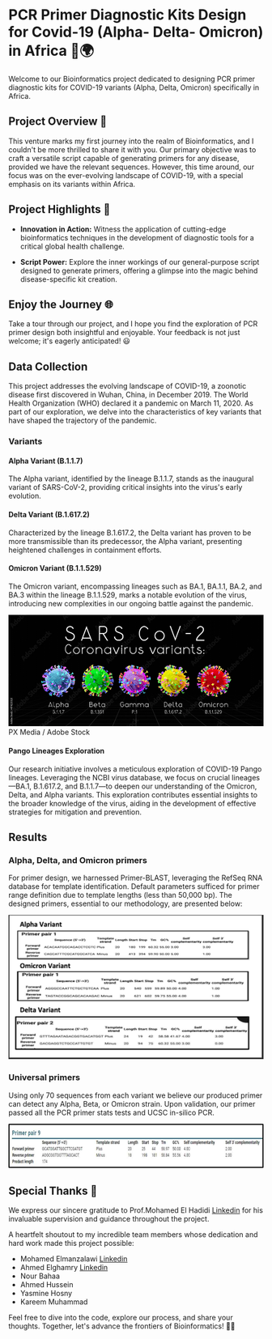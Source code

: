 # PCR Primer Diagnostic Kits Design for Covid-19 (Alpha- Delta- Omicron) in Africa 🧬🌍

Welcome to our Bioinformatics project dedicated to designing PCR primer diagnostic kits for COVID-19 variants (Alpha, Delta, Omicron) specifically in Africa.

## Project Overview 🚀

This venture marks my first journey into the realm of Bioinformatics, and I couldn't be more thrilled to share it with you. Our primary objective was to craft a versatile script capable of generating primers for any disease, provided we have the relevant sequences. However, this time around, our focus was on the ever-evolving landscape of COVID-19, with a special emphasis on its variants within Africa.

## Project Highlights 🌟

- **Innovation in Action:** Witness the application of cutting-edge bioinformatics techniques in the development of diagnostic tools for a critical global health challenge.

- **Script Power:** Explore the inner workings of our general-purpose script designed to generate primers, offering a glimpse into the magic behind disease-specific kit creation.

## Enjoy the Journey 🌐

Take a tour through our project, and I hope you find the exploration of PCR primer design both insightful and enjoyable. Your feedback is not just welcome; it's eagerly anticipated! 😃

## Data Collection

This project addresses the evolving landscape of COVID-19, a zoonotic disease first discovered in Wuhan, China, in December 2019. The World Health Organization (WHO) declared it a pandemic on March 11, 2020. As part of our exploration, we delve into the characteristics of key variants that have shaped the trajectory of the pandemic.

### Variants

#### Alpha Variant (B.1.1.7)
The Alpha variant, identified by the lineage B.1.1.7, stands as the inaugural variant of SARS-CoV-2, providing critical insights into the virus's early evolution.

#### Delta Variant (B.1.617.2)
Characterized by the lineage B.1.617.2, the Delta variant has proven to be more transmissible than its predecessor, the Alpha variant, presenting heightened challenges in containment efforts.

#### Omicron Variant (B.1.1.529)
The Omicron variant, encompassing lineages such as BA.1, BA.1.1, BA.2, and BA.3 within the lineage B.1.1.529, marks a notable evolution of the virus, introducing new complexities in our ongoing battle against the pandemic.

![](/Pictures/Covid%20Variants.jpeg)
 PX Media / Adobe Stock

#### Pango Lineages Exploration

Our research initiative involves a meticulous exploration of COVID-19 Pango lineages. Leveraging the NCBI virus database, we focus on crucial lineages—BA.1, B.1.617.2, and B.1.1.7—to deepen our understanding of the Omicron, Delta, and Alpha variants. This exploration contributes essential insights to the broader knowledge of the virus, aiding in the development of effective strategies for mitigation and prevention.

## Results

### Alpha, Delta, and Omicron primers 
For primer design, we harnessed Primer-BLAST, leveraging the RefSeq RNA database for template identification. Default parameters sufficed for primer range definition due to template lengths (less than 50,000 bp).
The designed primers, essential to our methodology, are presented below:

![](/Pictures/Primers.png)

### Universal primers 
Using only 70 sequences from each variant we believe our produced primer can detect any Alpha, Beta, or Omicron strain. Upon validation, our primer passed all the PCR primer stats tests and UCSC in-silico PCR.

![](/Pictures/Universal_Primer.jpeg)

## Special Thanks 🙌
We express our sincere gratitude to Prof.Mohamed El Hadidi [Linkedin](https://www.linkedin.com/in/melhadidi/) for his invaluable supervision and guidance throughout the project.

A heartfelt shoutout to my incredible team members whose dedication and hard work made this project possible:
- Mohamed Elmanzalawi [Linkedin](https://www.linkedin.com/in/mohamed-elmanzalawi/)
- Ahmed Elghamry [Linkedin](https://www.linkedin.com/in/ahmed-elghamry-7b22829a/)
- Nour Bahaa
- Ahmed Hussein
- Yasmine Hosny
- Kareem Muhammad

Feel free to dive into the code, explore our process, and share your thoughts. Together, let's advance the frontiers of Bioinformatics! 🧪🔬
